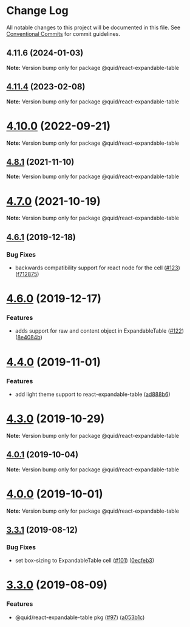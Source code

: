 # Change Log

All notable changes to this project will be documented in this file.
See [Conventional Commits](https://conventionalcommits.org) for commit guidelines.

## 4.11.6 (2024-01-03)

**Note:** Version bump only for package @quid/react-expandable-table





## [4.11.4](https://github.com/quid/refraction/tree/master/packages/react-expandable-table/compare/v4.11.1...v4.11.4) (2023-02-08)

**Note:** Version bump only for package @quid/react-expandable-table





# [4.10.0](https://github.com/quid/refraction/tree/master/packages/react-expandable-table/compare/v4.9.0...v4.10.0) (2022-09-21)

**Note:** Version bump only for package @quid/react-expandable-table





## [4.8.1](https://github.com/quid/refraction/tree/master/packages/react-expandable-table/compare/v4.8.0...v4.8.1) (2021-11-10)

**Note:** Version bump only for package @quid/react-expandable-table





# [4.7.0](https://github.com/quid/refraction/tree/master/packages/react-expandable-table/compare/v4.6.1...v4.7.0) (2021-10-19)

**Note:** Version bump only for package @quid/react-expandable-table





## [4.6.1](https://github.com/quid/refraction/tree/master/packages/react-expandable-table/compare/v4.6.0...v4.6.1) (2019-12-18)


### Bug Fixes

* backwards compatibility support for react node for the cell ([#123](https://github.com/quid/refraction/tree/master/packages/react-expandable-table/issues/123)) ([f712875](https://github.com/quid/refraction/tree/master/packages/react-expandable-table/commit/f712875))





# [4.6.0](https://github.com/quid/refraction/tree/master/packages/react-expandable-table/compare/v4.5.0...v4.6.0) (2019-12-17)


### Features

* adds support for raw and content object in ExpandableTable ([#122](https://github.com/quid/refraction/tree/master/packages/react-expandable-table/issues/122)) ([8e4084b](https://github.com/quid/refraction/tree/master/packages/react-expandable-table/commit/8e4084b))





# [4.4.0](https://github.com/quid/refraction/tree/master/packages/react-expandable-table/compare/v4.3.1...v4.4.0) (2019-11-01)


### Features

* add light theme support to react-expandable-table ([ad888b6](https://github.com/quid/refraction/tree/master/packages/react-expandable-table/commit/ad888b6))





# [4.3.0](https://github.com/quid/refraction/tree/master/packages/react-expandable-table/compare/v4.2.1...v4.3.0) (2019-10-29)

**Note:** Version bump only for package @quid/react-expandable-table





## [4.0.1](https://github.com/quid/refraction/tree/master/packages/react-expandable-table/compare/v4.0.0...v4.0.1) (2019-10-04)

**Note:** Version bump only for package @quid/react-expandable-table





# [4.0.0](https://github.com/quid/refraction/tree/master/packages/react-expandable-table/compare/v3.3.5...v4.0.0) (2019-10-01)

**Note:** Version bump only for package @quid/react-expandable-table





## [3.3.1](https://github.com/quid/refraction/tree/master/packages/react-expandable-table/compare/v3.3.0...v3.3.1) (2019-08-12)


### Bug Fixes

* set box-sizing to ExpandableTable cell ([#101](https://github.com/quid/refraction/tree/master/packages/react-expandable-table/issues/101)) ([0ecfeb3](https://github.com/quid/refraction/tree/master/packages/react-expandable-table/commit/0ecfeb3))





# [3.3.0](https://github.com/quid/refraction/tree/master/packages/react-expandable-table/compare/v3.2.2...v3.3.0) (2019-08-09)


### Features

* @quid/react-expandable-table pkg ([#97](https://github.com/quid/refraction/tree/master/packages/react-expandable-table/issues/97)) ([a053b1c](https://github.com/quid/refraction/tree/master/packages/react-expandable-table/commit/a053b1c))
